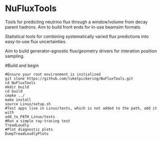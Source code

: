 # NuFluxTools

Tools for predicting neutrino flux through a window/volume from decay parent hadrons. 
Aim to build front ends for in-use beamsim formats.

Statistical tools for combining systematically varied flux predictions into easy-to-use flux uncertainties.

Aim to build generator-agnostic flux/geometry drivers for interation position sampling.

#Build and begin
```
#Ensure your root environment is initialized
git clone https://github.com/luketpickering/NuFluxTools.git
cd NuFluxTools
mkdir build
cd build
cmake ../
make install
source Linux/setup.sh
#Test apps live in Linux/tests, which is not added to the path, add it with
add_to_PATH Linux/tests
#Run a simple ray-tracing test
TreadLoudly
#Plot diagnostic plots
DumpTreadLoudlyPlots
```

